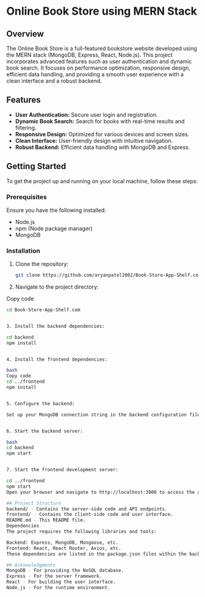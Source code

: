 # Online Book Store using MERN Stack

## Overview

The Online Book Store is a full-featured bookstore website developed using the MERN stack (MongoDB, Express, React, Node.js). This project incorporates advanced features such as user authentication and dynamic book search. It focuses on performance optimization, responsive design, efficient data handling, and providing a smooth user experience with a clean interface and a robust backend.

## Features

- **User Authentication:** Secure user login and registration.
- **Dynamic Book Search:** Search for books with real-time results and filtering.
- **Responsive Design:** Optimized for various devices and screen sizes.
- **Clean Interface:** User-friendly design with intuitive navigation.
- **Robust Backend:** Efficient data handling with MongoDB and Express.

## Getting Started

To get the project up and running on your local machine, follow these steps:

### Prerequisites

Ensure you have the following installed:
- Node.js
- npm (Node package manager)
- MongoDB

### Installation

1. Clone the repository:
   ```bash
   git clone https://github.com/aryanpatel2002/Book-Store-App-Shelf.com.git

   
2. Navigate to the project directory:

Copy code
```bash
cd Book-Store-App-Shelf.com


3. Install the backend dependencies:

cd backend
npm install


4. Install the frontend dependencies:

bash
Copy code
cd ../frontend
npm install


5. Configure the backend:

Set up your MongoDB connection string in the backend configuration file.


6. Start the backend server:

bash
cd backend
npm start


7. Start the frontend development server:

cd ../frontend
npm start
Open your browser and navigate to http://localhost:3000 to access the application.

## Project Structure
backend/ - Contains the server-side code and API endpoints.
frontend/ - Contains the client-side code and user interface.
README.md - This README file.
Dependencies
The project requires the following libraries and tools:

Backend: Express, MongoDB, Mongoose, etc.
Frontend: React, React Router, Axios, etc.
These dependencies are listed in the package.json files within the backend and frontend directories.

## Acknowledgments
MongoDB - For providing the NoSQL database.
Express - For the server framework.
React - For building the user interface.
Node.js - For the runtime environment.

